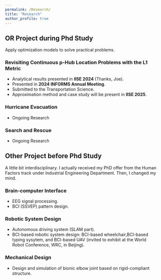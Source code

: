 ```yaml
---
permalink: /Research/
title: "Research"
author_profile: true
---
```



## OR Project during Phd Study

Apply optimization models to solve practical problems.

### Revisiting Continuous p-Hub Location Problems with the L1 Metric
- Analytical results presented in **IISE 2024** (Thanks, Joe).
- Presented in **2024 INFORMS Annual Meeting**.
- Submitted to the Transportation Science.
- Approximation method and case study will be present in **IISE 2025**.

### Hurricane Evacuation
- Ongoing Research

### Search and Rescue
- Ongoing Research

## Other Project before Phd Study 

A little bit interdisciplinary. I actually received my PhD offer from the Human Factors track under Industrial Engineering Department. Then, I changed my mind.

### Brain-computer Interface
- EEG signal processing.
- BCI (SSVEP) pattern design.
  
### Robotic System Design
- Autonomous driving system (SLAM part).
- BCI-based robotic system design: BCI-based wheelchair,BCI-based typing sysytem, and BCI-based UAV (invited to exhibit at the World Robot Conference, WRC, in Beijing).

### Mechanical Design
- Design and simulation of bionic elbow joint based on rigid-compliant structure.



